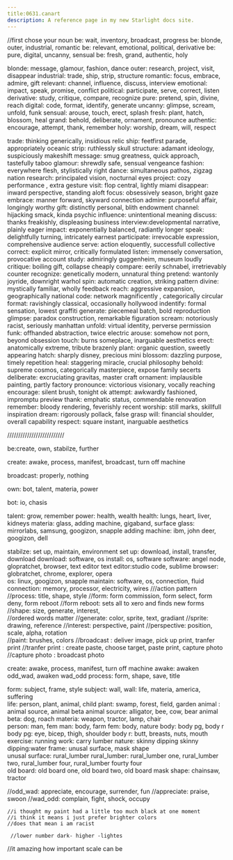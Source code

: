 ```yaml
---
title:0631.canart
description: A reference page in my new Starlight docs site.
---
```


//first chose your noun
be: wait, inventory, broadcast, progress 
be: blonde, outer, industrial, romantic
be: relevant, emotional, political, derivative 
be: pure, digital, uncanny, sensual
be: fresh, grand, authentic, holy

blonde: message, glamour, fashion, dance
outer: research, project, visit, disappear
industrial: trade, ship, strip, structure
romantic: focus, embrace, admire, gift
relevant: channel, influence, discuss, interview
emotional: impact, speak, promise, conflict
political: participate, serve, correct, listen
derivative: study, critique, compare, recognize
pure:  pretend, spin, divine, reach 
digital: code, format, identify, generate
uncanny: glimpse, scream, unfold, funk
sensual: arouse, touch, erect, splash
fresh: plant, hatch, blossom, heal
grand: behold, deliberate, ornament, pronounce
authentic: encourage, attempt, thank, remember
holy: worship, dream, will, respect


trade: thinking generically, insidious relic
ship: feetfirst parade,  appropriately oceanic
strip: ruthlessly skull
structure: adamant ideology, suspiciously makeshift
message: smug greatness, quick approach, tastefully taboo
glamour: shrewdly safe, sensual vengeance
fashion: everywhere flesh, stylistically right
dance: simultaneous pathos, zigzag nation
research: principaled vision, nocturnal eyes
project: cozy performance , extra gesture
visit: flop central, lightly miami
disappear: inward perspective, standing aloft
focus:  obsessively season, bright gaze
embrace: manner forward, skyward connection
admire: purposeful affair, longingly worthy
gift: distinctly personal, blith endowment
channel: hijacking smack, kinda psychic
influence: unintentional meaning
discuss: thanks freakishly, displeasing business
interview:developmental narrative, plainly eager
impact: exponentially balanced, radiantly longer 
speak: delightfully turning, intricately earnest
participate: irrevocable expression, comprehensive audience
serve: action eloquently, successfull collective
correct: explicit mirror, critically formulated
listen: immensely conversation, provocative account
study: admiringly guggenheim, museum loudly
critique: boiling gift, collapse cheaply 
compare: eerily schnabel, irretrievably counter
recognize: genetically modern, unnatural thing 
pretend: wantonly joyride, downright warhol
spin: automatic creation, striking pattern
divine: mystically familiar, wholly feedback
reach: aggressive expansion, geographically national
code: network magnificently , categorically circular
format: ravishingly classical, occasionally hollywood
indentify: formal sensation, lowest graffiti
generate: piecemeal batch, bold reproduction
glimpse: paradox construction, remarkable figuration
scream: notoriously racist, seriously manhattan
unfold: virtual identity, perverse permission
funk: offhanded abstraction, twice electric
arouse: somehow not porn, beyond obsession
touch: burns someplace, inarguable aesthetics
erect: anatomically extreme, tribute brazenly
plant: organic question, sweetly appearing
hatch: sharply disney, precious mini
blossom: dazzling purpose, timely repetition
heal: staggering miracle, crucial philosophy
behold: supreme cosmos, categorically masterpiece, expose family secerts
deliberate: excruciating gravitas, master craft
ornament: implausible painting, partly factory
pronounce: victorious visionary, vocally reaching
encourage: silent brush, tonight ok
attempt: awkwardly fashioned, impromptu preview
thank: emphatic status, commendable renovation
remember: bloody rendering, feverishly recent
worship: still marks, skillfull inspiration
dream: rigorously pollack, false grasp
will: financial shoulder, overall capability
respect: square instant, inarguable aesthetics


//////////////////////////

be:create, own, stabilze, further

create: awake, process, manifest, broadcast, turn off machine
 
broadcast: properly, nothing  

own: bot, talent, materia, power

bot: io, chasis 

talent: grow, remember
power: health, wealth
health: lungs, heart, liver, kidneys 
materia: glass, adding machine, gigaband, surface
glass: mirrorlabs, samsung, googizon, snapple
adding machine: ibm, john deer, googizon, dell  

stabilze: set up, maintain, environment
set up: download, install, transfer, download
download: software, os
install: os, software
software: angel node, glopratchet, browser, text editor
text editor:studio code, sublime 
browser: globratchet, chrome, explorer, opera   
os: linux, googizon, snapple 
maintain: software, os, connection, fluid 
connection: memory, processor, electricity, wires
///action pattern
//process: title, shape, style 
//form: form commission, form select, form deny, form reboot 
//form reboot: sets all to xero and finds new forms  
//shape: size, generate, interest,  
//ordered words matter 
//generate: color, sprite, text, gradiant
//sprite: drawing, reference 
//interest: perspective, paint 
//perspective: position, scale, alpha, rotation  
//paint: brushes, colors
//broadcast : deliver image, pick up print, tranfer print 
//tranfer print : create paste, choose target, paste print, capture photo
//capture photo : broadcast photo

create: awake, process, manifest, turn off machine
awake: awaken odd_wad, awaken wad_odd 
process: form, shape, save, title

form: subject, frame, style
subject: wall, 
wall: life, materia, america, suffering  
life: person, plant, animal, child
plant: swamp, forest, field, garden
animal : animal source, animal beta
animal source: alligator, bee, cow, bear
animal beta: dog, roach
materia: weapon, tractor, lamp, chair  
person: man, fem
man: body, farm
fem: body, nature
body: body pg, body r
body pg: eye, bicep, thigh, shoulder
body r: butt, breasts, nuts, mouth  
exercise: running
work: carry lumber
nature: skinny dipping
skinny dipping:water
frame: unusal surface, mask shape  
unusal surface: rural_lumber
rural_lumber: rural_lumber one, rural_lumber two, rural_lumber four, rural_lumber fourty four  
old board: old board one, old board two, old board 
mask shape: chainsaw, tractor 


//odd_wad: appreciate, encourage, surrender, fun
//appreciate: praise, swoon 
//wad_odd: complain, fight, shock, occupy



    //i thought my paint had a little too much black at one moment
    //i think it means i just prefer brighter colors 
    //does that mean i am racist
    
     //lower number dark- higher -lightes

  //it amazing how important scale can be 

